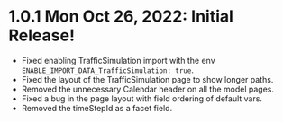
# 1.0.1 Mon Oct 26, 2022: Initial Release! 

- Fixed enabling TrafficSimulation import with the env `ENABLE_IMPORT_DATA_TrafficSimulation: true`. 
- Fixed the layout of the TrafficSimulation page to show longer paths. 
- Removed the unnecessary Calendar header on all the model pages. 
- Fixed a bug in the page layout with field ordering of default vars. 
- Removed the timeStepId as a facet field. 
